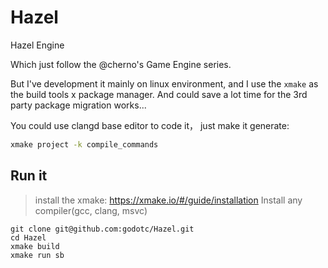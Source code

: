 # Hazel
Hazel Engine 

Which just follow the @cherno's Game Engine series. 

But I've development it mainly on linux environment, and I use the `xmake` as the build tools x package manager.
And could save a lot time for the 3rd party package migration works...

You could use clangd base editor to code it， just make it generate:
```sh
xmake project -k compile_commands
```

## Run it
> install the xmake: https://xmake.io/#/guide/installation
> Install any compiler(gcc, clang, msvc)

```
git clone git@github.com:godotc/Hazel.git
cd Hazel
xmake build
xmake run sb
```
